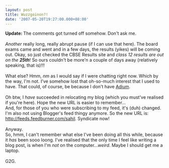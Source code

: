 ```yaml
---
layout: post
title: Wuzzgoinon?!
date: '2007-05-20T19:27:00.000+08:00'
---
```


<span style="font-weight: bold;">Update: </span>The comments got turned off somehow. Don't ask me.<br /><br /><span style="font-style: italic;">Another</span> really long, really abrupt pause (if I can use that here). The board exams came and went and in a few days, the results (yikes) will be coming out. Okay, so  just checked the CBSE Results site and <span style="font-style: italic;">class 12 results are out on the <span style="font-weight: bold;">25th</span></span>! So ours couldn't be more'n a couple of days away (relatively speaking, that is)!!!<br /><br />What else? Hmm, <span style="font-style: italic;">nm</span> as I would say if I were chatting right now. Which by the way, I'm not. I've somehow lost that oh-so-much interest that I used to have. That could, of course, be because I don't have <a href="http://adiumx.com/">Adium</a>.<br /><br />Oh btw, I <span style="font-style: italic;">have</span> succeeded in relocating my blog (which you must've realised if you're here). Hope the new URL is easier to remember...<br />And, for those of you who were subscribing to my feed, it's (duh) changed. I'm also not using Blogger's feed thingy anymore. So the new URL is: <a href="http://feeds.feedburner.com/sahil">http://feeds.feedburner.com/sahil</a>. Syndicate now!<br /><br />Anyway.<br />So, hmm, I can't remember what else I've been doing all this while, because it <span style="font-style: italic;">has</span> been sooo loong. I've realised that the only time I feel like writing a blog post, is when I'm <span style="font-style: italic;">not</span> on the computer...<span style="font-style: italic;">weird</span>. Maybe I should get me a laptop.<br /><br />G2G.